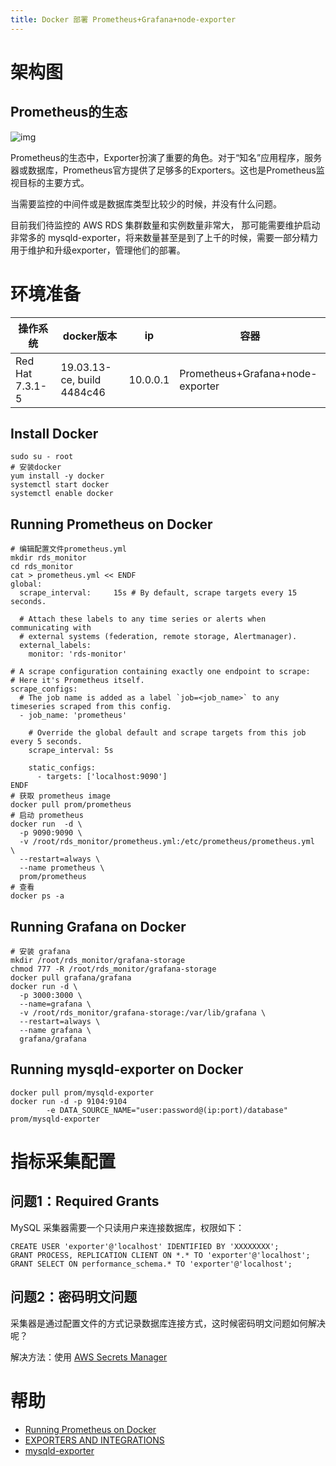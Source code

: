 ```yaml
---
title: Docker 部署 Prometheus+Grafana+node-exporter
---
```


# 架构图

## Prometheus的生态

![img](https://cdn.rawgit.com/prometheus/prometheus/e761f0d/documentation/images/architecture.svg)

Prometheus的生态中，Exporter扮演了重要的角色。对于“知名”应用程序，服务器或数据库，Prometheus官方提供了足够多的Exporters。这也是Prometheus监视目标的主要方式。

当需要监控的中间件或是数据库类型比较少的时候，并没有什么问题。

目前我们待监控的 AWS RDS 集群数量和实例数量非常大， 那可能需要维护启动非常多的 mysqld-exporter，将来数量甚至是到了上千的时候，需要一部分精力用于维护和升级exporter，管理他们的部署。


# 环境准备

| 操作系统        | docker版本                 | ip                                                           | 容器                             |
| --------------- | -------------------------- | ------------------------------------------------------------ | -------------------------------- |
| Red Hat 7.3.1-5 | 19.03.13-ce, build 4484c46 | 10.0.0.1 | Prometheus+Grafana+node-exporter |

## Install Docker

```
sudo su - root
# 安装docker
yum install -y docker
systemctl start docker
systemctl enable docker
```

## Running Prometheus on Docker

```
# 编辑配置文件prometheus.yml
mkdir rds_monitor
cd rds_monitor
cat > prometheus.yml << ENDF
global:
  scrape_interval:     15s # By default, scrape targets every 15 seconds.
 
  # Attach these labels to any time series or alerts when communicating with
  # external systems (federation, remote storage, Alertmanager).
  external_labels:
    monitor: 'rds-monitor'
 
# A scrape configuration containing exactly one endpoint to scrape:
# Here it's Prometheus itself.
scrape_configs:
  # The job name is added as a label `job=<job_name>` to any timeseries scraped from this config.
  - job_name: 'prometheus'
 
    # Override the global default and scrape targets from this job every 5 seconds.
    scrape_interval: 5s
 
    static_configs:
      - targets: ['localhost:9090']
ENDF
# 获取 prometheus image
docker pull prom/prometheus
# 启动 prometheus
docker run  -d \
  -p 9090:9090 \
  -v /root/rds_monitor/prometheus.yml:/etc/prometheus/prometheus.yml  \
  --restart=always \
  --name prometheus \
  prom/prometheus
# 查看
docker ps -a
```

## Running Grafana on Docker

```
# 安装 grafana
mkdir /root/rds_monitor/grafana-storage
chmod 777 -R /root/rds_monitor/grafana-storage
docker pull grafana/grafana
docker run -d \
  -p 3000:3000 \
  --name=grafana \
  -v /root/rds_monitor/grafana-storage:/var/lib/grafana \
  --restart=always \
  --name grafana \
  grafana/grafana
```

## Running mysqld-exporter on Docker

```
docker pull prom/mysqld-exporter
docker run -d -p 9104:9104
        -e DATA_SOURCE_NAME="user:password@(ip:port)/database" prom/mysqld-exporter
```


# 指标采集配置

## 问题1：Required Grants

MySQL 采集器需要一个只读用户来连接数据库，权限如下：

```
CREATE USER 'exporter'@'localhost' IDENTIFIED BY 'XXXXXXXX';
GRANT PROCESS, REPLICATION CLIENT ON *.* TO 'exporter'@'localhost';
GRANT SELECT ON performance_schema.* TO 'exporter'@'localhost';
```



## 问题2：密码明文问题

采集器是通过配置文件的方式记录数据库连接方式，这时候密码明文问题如何解决呢？

解决方法：使用 [AWS Secrets Manager](https://aws.amazon.com/cn/secrets-manager/)

# 帮助

- [Running Prometheus on Docker](https://prometheus.io/docs/prometheus/latest/installation/)
- [EXPORTERS AND INTEGRATIONS](https://prometheus.io/docs/instrumenting/exporters/)
- [mysqld-exporter](https://hub.docker.com/r/prom/mysqld-exporter)

